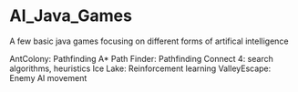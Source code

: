 # AI_Java_Games

A few basic java games focusing on different forms of artifical intelligence

AntColony: Pathfinding
A* Path Finder: Pathfinding
Connect 4: search algorithms, heuristics
Ice Lake: Reinforcement learning
ValleyEscape: Enemy AI movement
